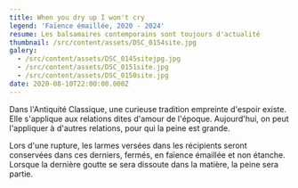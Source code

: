 ```yaml
---
title: When you dry up I won't cry
legend: 'Faïence émaillée, 2020 - 2024'
resume: Les balsamaires contemporains sont toujours d'actualité
thumbnail: /src/content/assets/DSC_0154site.jpg
galery:
  - /src/content/assets/DSC_0145sitejpg.jpg
  - /src/content/assets/DSC_0151site.jpg
  - /src/content/assets/DSC_0150site.jpg
date: 2020-08-10T22:00:00.000Z
---
```


Dans l'Antiquité Classique, une curieuse tradition empreinte d'espoir existe. Elle s'applique aux relations dites d'amour de l'époque. Aujourd'hui, on peut l'appliquer à d'autres relations, pour qui la peine est grande.

L﻿ors d'une rupture, les larmes versées dans les récipients seront conservées dans ces derniers, fermés, en faïence émaillée et non étanche. Lorsque la dernière goutte se sera dissoute dans la matière, la peine sera partie.
